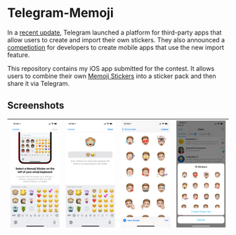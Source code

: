 # Telegram-Memoji

In a [recent update](https://telegram.org/blog/animated-backgrounds), Telegram launched a platform for third-party apps that allow users to create and import their own stickers. They also announced a [competiotion](https://t.me/contest/262) for developers to create mobile apps that use the new import feature.

This repository contains my iOS app submitted for the contest. It allows users to combine their own [Memoji Stickers](https://support.apple.com/HT208986) into a sticker pack and then share it via Telegram.

## Screenshots

| ![Sticker input screen](./Screenshots/IMG_1.PNG) | ![Emojis input screen](./Screenshots/IMG_2.PNG) | ![Sticker set screen](./Screenshots/IMG_3.PNG) | ![Telegram import UI](./Screenshots/IMG_4.PNG) |
| ------------------------------------------------ | ----------------------------------------------- | ---------------------------------------------- | ---------------------------------------------- |
